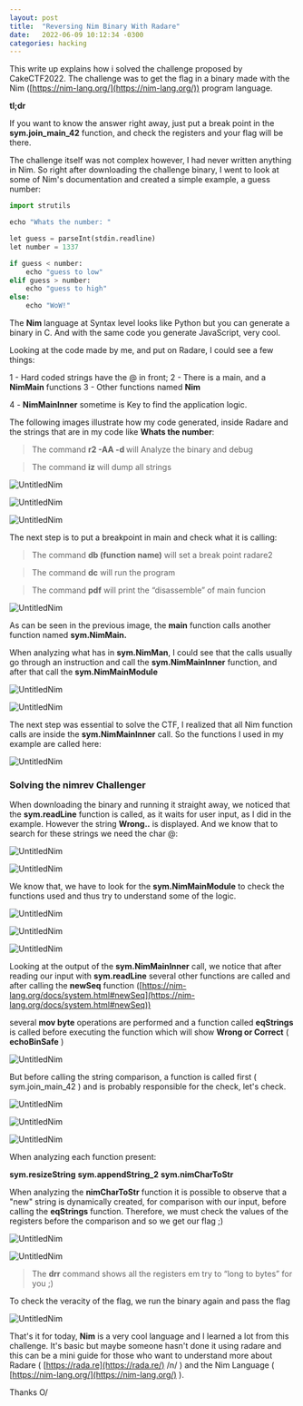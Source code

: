 ```yaml
---
layout: post
title:  "Reversing Nim Binary With Radare"
date:   2022-06-09 10:12:34 -0300
categories: hacking
---
```


This write up explains how i solved the challenge proposed by CakeCTF2022. The challenge was to get the flag in a binary made with the Nim ([https://nim-lang.org/](https://nim-lang.org/)) program language.

**tl;dr**

If you want to know the answer right away, just put a break point in the **sym.join_main_42** function, and check the registers and your flag will be there.

The challenge itself was not complex however, I had never written anything in Nim. So right after downloading the challenge binary, I went to look at some of Nim's documentation and created a simple example, a guess number:

```python
import strutils

echo "Whats the number: "

let guess = parseInt(stdin.readline)
let number = 1337

if guess < number:
    echo "guess to low"
elif guess > number:
    echo "guess to high"
else:
    echo "WoW!"
```

The **Nim** language at Syntax level looks like Python but you can generate a binary in C. And with the same code you generate JavaScript, very cool.

Looking at the code made by me, and put on Radare, I could see a few things:

1 - Hard coded strings have the @ in front;
2 - There is a main, and a **NimMain** functions
3 - Other functions named **Nim**<something>

4 - **NimMainInner** sometime is Key to find the application logic.

The following images illustrate how my code generated, inside Radare and the strings that are in my code like **Whats the number**:

> The command **r2 -AA -d <binary>** will Analyze the binary and debug
>

> The command **iz** will dump all strings
>

![UntitledNim](/assets/img/UntitledNim.png)

![UntitledNim](/assets/img/UntitledNim%201.png)

![UntitledNim](/assets/img/UntitledNim%202.png)

The next step is to put a breakpoint in main and check what it is calling:

> The command **db (function name)** will set a break point radare2
>

> The command **dc** will run the program
>

> The command **pdf** will print the “disassemble” of main funcion
>

![UntitledNim](/assets/img/UntitledNim%203.png)

As can be seen in the previous image, the **main** function calls another function named **sym.NimMain.**

When analyzing what has in **sym.NimMan**, I could see that the calls usually go through an instruction and call the **sym.NimMainInner** function, and after that call the **sym.NimMainModule**

![UntitledNim](/assets/img/UntitledNim%204.png)

![UntitledNim](/assets/img/UntitledNim%205.png)

The next step was essential to solve the CTF, I realized that all Nim function calls are inside the **sym.NimMainInner** call. So the functions I used in my example are called here:

![UntitledNim](/assets/img/UntitledNim%206.png)

### Solving the nimrev Challenger

When downloading the binary and running it straight away, we noticed that the **sym.readLine** function is called, as it waits for user input, as I did in the example. However the string **Wrong..** is displayed. And we know that to search for these strings we need the char @:

![UntitledNim](/assets/img/UntitledNim%207.png)

![UntitledNim](/assets/img/UntitledNim%208.png)

We know that, we have to look for the **sym.NimMainModule** to check the functions used and thus try to understand some of the logic.

![UntitledNim](/assets/img/UntitledNim%209.png)

![UntitledNim](/assets/img/UntitledNim%2010.png)

![UntitledNim](/assets/img/UntitledNim%2011.png)

Looking at the output of the **sym.NimMainInner** call, we notice that after reading our input with **sym.readLine** several other functions are called and after calling the **newSeq** function ([https://nim-lang.org/docs/system.html#newSeq](https://nim-lang.org/docs/system.html#newSeq))

several **mov byte** operations are performed and a function called **eqStrings** is called before executing the function which will show **Wrong or Correct** ( **echoBinSafe** )

![UntitledNim](/assets/img/UntitledNim%2012.png)

But before calling the string comparison, a function is called first ( sym.join_main_42 ) and is probably responsible for the check, let's check.

![UntitledNim](/assets/img/UntitledNim%2013.png)

![UntitledNim](/assets/img/UntitledNim%2014.png)

![UntitledNim](/assets/img/UntitledNim%2015.png)

When analyzing each function present:

**sym.resizeString**
**sym.appendString_2**
**sym.nimCharToStr**

When analyzing the **nimCharToStr** function it is possible to observe that a "new" string is dynamically created, for comparison with our input, before calling the **eqStrings** function. Therefore, we must check the values of the registers before the comparison and so we get our flag ;)

![UntitledNim](/assets/img/UntitledNim%2016.png)

![UntitledNim](/assets/img/UntitledNim%2017.png)

> The **drr** command shows all the registers em try to “long to bytes” for you ;)
>

To check the veracity of the flag, we run the binary again and pass the flag

![UntitledNim](/assets/img/UntitledNim%2018.png)

That's it for today, **Nim** is a very cool language and I learned a lot from this challenge. It's basic but maybe someone hasn't done it using radare and this can be a mini guide for those who want to understand more about Radare ( [https://rada.re](https://rada.re/) /n/ ) and the Nim Language ( [https://nim-lang.org/](https://nim-lang.org/) ).

Thanks O/
